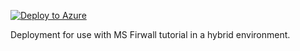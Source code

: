 [![Deploy to Azure](https://aka.ms/deploytoazurebutton)](https://portal.azure.com/#create/Microsoft.Template/uri/https%3A%2F%2Fraw.githubusercontent.com%2Fglaisne%2FAZLabARMTemplates%2Fmain%2FAzure%2520Firewall%2520Hybrid%2FAzureDeploy.json)

Deployment for use with MS Firwall tutorial in a hybrid environment.